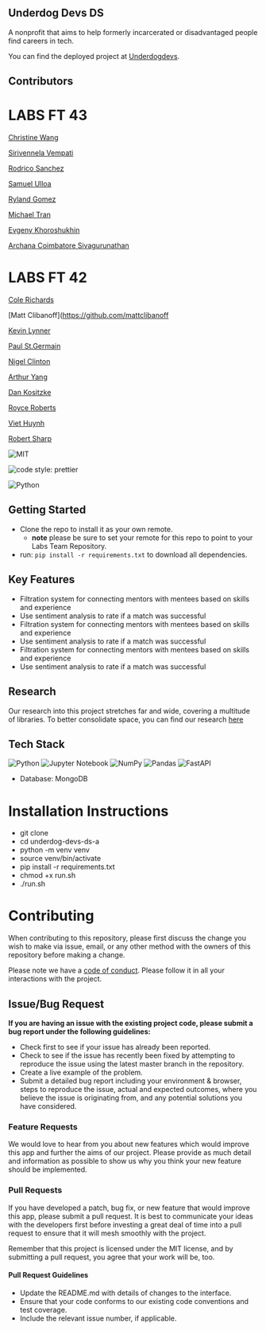 ## Underdog Devs DS

A nonprofit that aims to help formerly incarcerated or disadvantaged people find careers in tech.

You can find the deployed project at [Underdogdevs](https://www.underdogdevs.org/).

## Contributors

# LABS FT 43
[Christine Wang](https://github.com/ChristineWangcy)

[Sirivennela Vempati](https://github.com/sirivennelavempati)

[Rodrico Sanchez](https://github.com/rodricobsanchez)

[Samuel Ulloa](https://github.com/ulloa)

[Ryland Gomez](https://github.com/RylandGomez)

[Michael Tran](https://github.com/mktran0417)

[Evgeny Khoroshukhin](https://github.com/ev-horrosh)

[Archana Coimbatore Sivagurunathan](https://github.com/archana062031)

# LABS FT 42

[Cole Richards](https://github.com/Cole-Richards)

[Matt Clibanoff](https://github.com/mattclibanoff

[Kevin Lynner](https://github.com/LynnerKevin)

[Paul St.Germain](https://github.com/paulstgermain)

[Nigel Clinton](https://github.com/NigelClinton)

[Arthur Yang](https://github.com/sysgear)

[Dan Kositzke](https://github.com/dankositzke)

[Royce Roberts](https://github.com/jinjahninjah)

[Viet Huynh](https://github.com/nhockcuncon77) 

[Robert Sharp](https://github.com/BrokenShell)  


![MIT](https://img.shields.io/packagist/l/doctrine/orm.svg)  

![code style: prettier](https://img.shields.io/badge/code_style-prettier-ff69b4.svg?style=flat-square) 

![Python](https://img.shields.io/pypi/pyversions/VS)


## Getting Started
- Clone the repo to install it as your own remote.
  - **note** please be sure to set your remote for this repo to point to your Labs Team Repository.
- run: `pip install -r requirements.txt` to download all dependencies.

## Key Features

- Filtration system for connecting mentors with mentees based on skills and experience
- Use sentiment analysis to rate if a match was successful
- Filtration system for connecting mentors with mentees based on skills and experience
- Use sentiment analysis to rate if a match was successful
- Filtration system for connecting mentors with mentees based on skills and experience
- Use sentiment analysis to rate if a match was successful

## Research
Our research into this project stretches far and wide, covering a multitude of libraries. To better consolidate space, you can find our research [here](https://github.com/BloomTech-Labs/underdog-devs-ds-a/tree/main/notebooks)

## Tech Stack

![Python](https://img.shields.io/badge/python-3670A0?style=for-the-badge&logo=python&logoColor=ffdd54)
![Jupyter Notebook](https://img.shields.io/badge/jupyter-%23FA0F00.svg?style=for-the-badge&logo=jupyter&logoColor=white)
![NumPy](https://img.shields.io/badge/numpy-%23013243.svg?style=for-the-badge&logo=numpy&logoColor=white)
![Pandas](https://img.shields.io/badge/pandas-%23150458.svg?style=for-the-badge&logo=pandas&logoColor=white)
![FastAPI](https://img.shields.io/badge/FastAPI-005571?style=for-the-badge&logo=fastapi)
- Database: MongoDB

# Installation Instructions

- git clone <DS Repo URL>
- cd underdog-devs-ds-a
- python -m venv venv
- source venv/bin/activate
- pip install -r requirements.txt
- chmod +x run.sh
- ./run.sh

# Contributing

When contributing to this repository, please first discuss the change you wish to make via issue, email, or any other method with the owners of this repository before making a change.

Please note we have a [code of conduct](./CODE_OF_CONDUCT.md). Please follow it in all your interactions with the project.

## Issue/Bug Request

**If you are having an issue with the existing project code, please submit a bug report under the following guidelines:**

- Check first to see if your issue has already been reported.
- Check to see if the issue has recently been fixed by attempting to reproduce the issue using the latest master branch in the repository.
- Create a live example of the problem.
- Submit a detailed bug report including your environment & browser, steps to reproduce the issue, actual and expected outcomes, where you believe the issue is originating from, and any potential solutions you have considered.

### Feature Requests

We would love to hear from you about new features which would improve this app and further the aims of our project. Please provide as much detail and information as possible to show us why you think your new feature should be implemented.

### Pull Requests

If you have developed a patch, bug fix, or new feature that would improve this app, please submit a pull request. It is best to communicate your ideas with the developers first before investing a great deal of time into a pull request to ensure that it will mesh smoothly with the project.

Remember that this project is licensed under the MIT license, and by submitting a pull request, you agree that your work will be, too.

#### Pull Request Guidelines

- Update the README.md with details of changes to the interface.
- Ensure that your code conforms to our existing code conventions and test coverage.
- Include the relevant issue number, if applicable.
